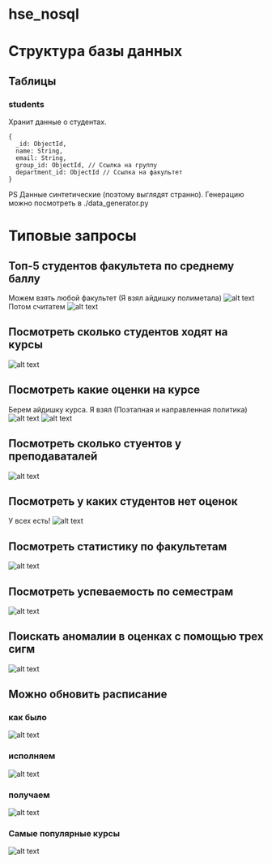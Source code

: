 # hse_nosql

# Структура базы данных
## Таблицы 
### students
Хранит данные о студентах.
```
{
  _id: ObjectId,
  name: String,
  email: String,
  group_id: ObjectId, // Ссылка на группу
  department_id: ObjectId // Ссылка на факультет
}
```

PS Данные синтетические (поэтому выглядят странно). Генерацию можно посмотреть в ./data_generator.py
# Типовые запросы
## Топ-5 студентов факультета по среднему баллу
Можем взять любой факультет (Я взял айдишку полиметала)
![alt text](image-1.png)
Потом считатем 
![alt text](image-2.png)
## Посмотреть сколько студентов ходят на курсы
![alt text](image-3.png)
## Посмотреть какие оценки на курсе
Берем айдишку курса. Я взял (Поэтапная и направленная политика)
![alt text](image-4.png)
![alt text](image-5.png)
## Посмотреть сколько стуентов у преподаваталей
![alt text](image-6.png)
## Посмотреть у каких студентов нет оценок 
У всех есть!
![alt text](image-7.png)
## Посмотреть статистику по факультетам 
![alt text](image-8.png)
## Посмотреть успеваемость по семестрам 
![alt text](image-9.png)
## Поискать аномалии в оценках с помощью трех сигм
![alt text](image-10.png)
## Можно обновить расписание 
### как было 
![alt text](image-11.png)
### исполняем 
![alt text](image-12.png)
### получаем 
![alt text](image-13.png)
### Самые популярные курсы 
![alt text](image-14.png)